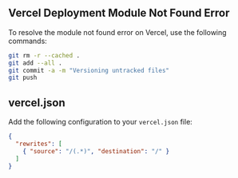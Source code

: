 
## Vercel Deployment Module Not Found Error

To resolve the module not found error on Vercel, use the following commands:

```bash
git rm -r --cached .
git add --all .
git commit -a -m "Versioning untracked files"
git push
```

## vercel.json

Add the following configuration to your `vercel.json` file:

```json
{
  "rewrites": [
    { "source": "/(.*)", "destination": "/" }
  ]
}
```
